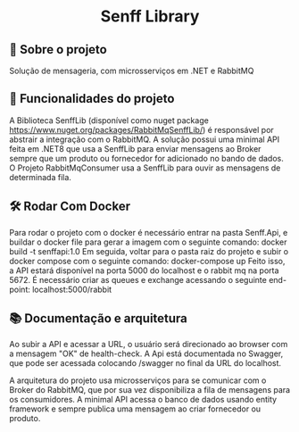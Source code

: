 <h1 align="center"> Senff Library </h1>

## 🎯 Sobre o projeto
 Solução de mensageria, com microsserviços em .NET e RabbitMQ

## 🔨 Funcionalidades do projeto

A Biblioteca SenffLib (disponível como nuget package https://www.nuget.org/packages/RabbitMqSenffLib/) é responsável por abstrair a integração com o RabbitMQ.
A solução possui uma minimal API feita em .NET8 que usa a SenffLib para enviar mensagens ao Broker sempre que um produto ou fornecedor for adicionado no 
bando de dados. O Projeto RabbitMqConsumer usa a SenffLib para ouvir as mensagens de determinada fila.

## 🛠️ Rodar Com Docker

 Para rodar o projeto com o docker é necessário entrar na pasta Senff.Api, e buildar o docker file para gerar a imagem com o seguinte comando: docker build -t senffapi:1.0
 Em seguida, voltar para o pasta raiz do projeto e subir o docker compose com o seguinte comando: docker-compose up
 Feito isso, a API estará disponível na porta 5000 do localhost e o rabbit mq na porta 5672.
 É necessário criar as queues e exchange acessando o seguinte end-point: localhost:5000/rabbit
<br>

## 📚 Documentação e arquitetura

 Ao subir a API e acessar a URL, o usuário será direcionado ao browser com a mensagem "OK" de health-check.
A Api está documentada no Swagger, que pode ser acessada colocando /swagger no final da URL do localhost. <br>

 A arquitetura do projeto usa microsserviços para se comunicar com o Broker do RabbitMQ, que por sua vez disponibiliza a fila de mensagens para os consumidores.
A minimal API acessa o banco de dados usando entity framework e sempre publica uma mensagem ao criar fornecedor ou produto.

